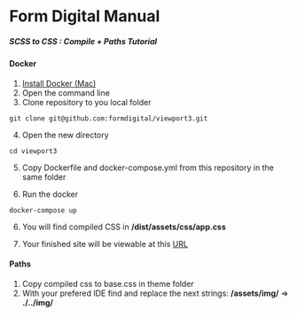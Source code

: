 # Form Digital Manual
##### SCSS to CSS : Compile + Paths Tutorial

#### Docker
1. [Install Docker (Mac) ](https://hub.docker.com/editions/community/docker-ce-desktop-mac)
2. Open the command line
3. Clone repository to you local folder
```
git clone git@github.com:formdigital/viewport3.git
```
4. Open the new directory
```
cd viewport3
```  
5. Copy Dockerfile and docker-compose.yml from this repository in the same folder

5. Run the docker
```
docker-compose up
``` 
6. You will find compiled CSS in __/dist/assets/css/app.css__

7. Your finished site will be viewable at this [URL](http://127.0.0.1:3000/)

#### Paths
1. Copy compiled css to base.css in theme folder
2. With your prefered IDE find and replace the next strings:
__/assets/img/__ => __./../img/__ 

